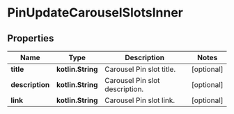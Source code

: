 
# PinUpdateCarouselSlotsInner

## Properties
Name | Type | Description | Notes
------------ | ------------- | ------------- | -------------
**title** | **kotlin.String** | Carousel Pin slot title. |  [optional]
**description** | **kotlin.String** | Carousel Pin slot description. |  [optional]
**link** | **kotlin.String** | Carousel Pin slot link. |  [optional]




